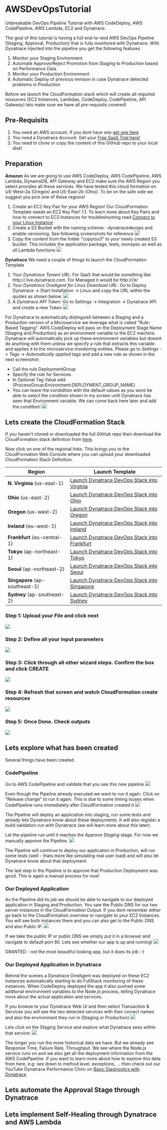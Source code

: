 # AWSDevOpsTutorial
Unbreakable DevOps Pipeline Tutorial with AWS CodeDeploy, AWS CodePipeline, AWS Lambda, EC2 and Dynatrace.

The goal of this tutorial is having a full end-to-end AWS DevOps Pipeline (Staging, Approval, Production) that is fully monitored with Dynatrace. With Dynatrace injected into the pipeline you get the following features
1. Monitor your Staging Environment
2. Automate Approve/Reject Promotion from Staging to Production based on Performance Data
3. Monitor your Production Environment
4. Automatic Deploy of previous revision in case Dynatrace detected problems in Production

Before we launch the CloudFormation stack which will create all required resources (EC2 Instances, Lambdas, CodeDeploy, CodePipeline, API Gateway) lets make sure we have all pre-requisits covered!

## Pre-Requisits
1. You need an AWS account. If you dont have one [get one here](https://aws.amazon.com/)
2. You need a Dynatrace Account. Get your [Free SaaS Trial here!](http://bit.ly/dtsaastrial)
3. You need to clone or copy the content of this GitHub repo to your local disk!

## Preparation
**Amazon**
As we are going to use AWS CodeDeploy, AWS CodePipeline, AWS Lambda, DynamoDB, API Gateway and EC2 make sure the AWS Region you select provides all these services. We have tested this cloud formation on US-West-2a (Oregon) and US-East-2b (Ohio). To be on the safe side we suggest you pick one of these regions!

1. Create an EC2 Key Pair for your AWS Region! Our CloudFormation Template needs an EC2 Key Pair!
1.1. To learn more about Key Pairs and how to connect to EC2 Instances for troubleshooting read [Connect to your Linux Instance](https://docs.aws.amazon.com/AWSEC2/latest/UserGuide/AccessingInstances.html)
2. Create a S3 Bucket with the naming scheme: <yourname>-dynatracedevops and enable versioning. See following screenshots for reference
![](./images/preparation_creates3bucket.png)
3. Copy the content from the folder "copytos3" to your newly created S3 bucket. This includes the application package, tests, monspec as well as all Lambda functions
![](./images/preparation_copytos3.png)

**Dynatrace**
We need a couple of things to launch the CloudFormation Template
1. Your *Dynatrace Tenant URL*: For SaaS that would be something like http://<yourtenant>.live.dynatrace.com. For Managed it would be http://<yourserver>/e/<your-env-id>
2. Your *Dynatrace OneAgent for Linux Download URL*: Go to Deploy Dynatrace -> Start Installation -> Linux and copy the URL within the quotes as shown below:
![](./images/preparation_dynatraceoneagenturl.png)
3. A *Dynatrace API Token*: Go to Settings -> Integration -> Dynatrace API and create a new Token
![](./images/preparation_dynatraceapitoken.png)

For Dynatrace to automatically distinguish between a Staging and a Production version of a Microservice we leverage what is called "Rule-Based Tagging". AWS CodeDeploy will pass on the Deployment Stage Name (Staging and Production) as an environment variable to the EC2 machine. Dynatrace will automatically pick up these environment variables but doesnt do anything with them unless we specify a rule that extracts this variable and applies it to the microservice monitoring entities. 
Please go to *Settings -> Tags -> Automatically applied tags* and add a new rule as shown in the next screenshot:
- Call the rule DeploymentGroup
- Specify the rule for Services
- In Optional Tag Value add: {ProcessGroup:Environment:DEPLOYMENT_GROUP_NAME}
- You can leave the condidtion with the default values as you wont be able to select the condition shown in my screen until Dynatrace has seen that Environment variable. We can come back here later and add the condition!
![](./images/preparation_dynatrace_servicetagging.png)


## Lets create the CloudFormation Stack
If you haven't cloned or downloaded the full GitHub repo then download the CloudFormation stack definition from [here](./AWSDevOpsTutorialCloudFormationStack.json).

Now click on one of the regional links. This brings you to the CloudFormation Web Console where you can upload your downloaded CloudFormation Stack Definition.

Region | Launch Template
------------ | -------------
**N. Virginia** (us-east-1) | <a href="https://console.aws.amazon.com/cloudformation/home?region=us-east-1#/stacks/new?stackName=dynatracedevopsstack" target="_blank">Launch Dynatrace DevOps Stack into Virginia</a>
**Ohio** (us-east-2) | <a href="https://console.aws.amazon.com/cloudformation/home?region=us-east-2#/stacks/new?stackName=dynatracedevopsstack" target="blank">Launch Dynatrace DevOps Stack into Ohio</a>
**Oregon** (us-west-2) | <a href="https://console.aws.amazon.com/cloudformation/home?region=us-west-2#/stacks/new?stackName=dynatracedevopsstack" target="blank">Launch Dynatrace DevOps Stack into Oregon</a>
**Ireland** (eu-west-1) | <a href="https://console.aws.amazon.com/cloudformation/home?region=eu-west-1#/stacks/new?stackName=dynatracedevopsstack" target="blank">Launch Dynatrace DevOps Stack into Ireland</a>
**Frankfurt** (eu-central-1) | <a href="https://console.aws.amazon.com/cloudformation/home?region=us-central-1#/stacks/new?stackName=dynatracedevopsstack" target="blank">Launch Dynatrace DevOps Stack into Frankfurt</a>
**Tokyo** (ap-northeast-1) | <a href="https://console.aws.amazon.com/cloudformation/home?region=ap-northeast-1#/stacks/new?stackName=dynatracedevopsstack" target="blank">Launch Dynatrace DevOps Stack into Tokyo</a>
**Seoul** (ap-northeast-2) | <a href="https://console.aws.amazon.com/cloudformation/home?region=ap-northeast-2#/stacks/new?stackName=dynatracedevopsstack" target="blank">Launch Dynatrace DevOps Stack into Seoul</a>
**Singapore** (ap-southeast-1) | <a href="https://console.aws.amazon.com/cloudformation/home?region=ap-southeast-1#/stacks/new?stackName=dynatracedevopsstack" target="blank">Launch Dynatrace DevOps Stack into Singapore</a>
**Sydney** (ap-southeast-2) | <a href="https://console.aws.amazon.com/cloudformation/home?region=ap-southeast-2#/stacks/new?stackName=dynatracedevopsstack" target="blank">Launch Dynatrace DevOps Stack into Sydney</a>

### Step 1: Upload your File and click next
![](./images/createstack_step1.png)

### Step 2: Define all your input parameters
![](./images/createstack_step2.png)

### Step 3: Click through all other wizard steps. Confirm the box and click CREATE
![](./images/createstack_step3.png)

### Step 4: Refresh that screen and watch CloudFormation create resources
![](./images/createstack_step4.png)

### Step 5: Once Done. Check outputs
![](./images/createstack_step5.png)

## Lets explore what has been created
Several things have been created.

### CodePipeline

Go to AWS CodePipeline and validate that you see this new pipeline
![](./images/createstack_codepipeline1.png)

Even though the Pipeline already executed we want to run it again. Click on "Release change" to run it again. This is due to some timing isuses when CodePipeline runs immediately after CloudFormation created it
![](./images/createstack_codepipeline2.png)

The Pipeline will deploy an application into staging, run some tests and already lets Dynatrace know about these deployments. It will also register a build validation run with Dynatrace (we will learn more about this later).

Let the pipeline run until it reaches the *Approve Staging* stage. For now we manually approve the Pipeline.
![](./images/createstack_codepipeline3.png)

The Pipeline will continue to deploy our application in Production, will run some tests (well - thats more like simulating real user load) and will also let Dynatrace know about that deployment.

The last step in the Pipeline is to approve that Production Deployment was good. This is again a manual process for now!

### Our Deployed Application

As the Pipeline did its job we should be able to navigate to our deployed application in Staging and Production. You saw the Public DNS for our two server instances in the CloudFormation Output. If you dont remember either go back to the CloudFormation overview or navigate to your EC2 Instances. You will see both instances there and you can also get to the Public DNS and also Public IP.
![](./images/createstack_ec2check1.png)

If we take the public IP or public DNS we simply put it in a browser and navigate to default port 80. Lets see whether our app is up and running!
![](./images/createstack_appcheck1.png)

GRANTED - not the most beautiful looking app, but it does its job :-)

### Our Deployed Application in Dynatrace

Behind the scenes a Dynatrace OneAgent was deployed on these EC2 Instances automatically starting to do FullStack monitoring of these instances. 
When CodeDeploy deployed the app it also pushed some additonal environment variables to the Node.js process, telling Dynatrace more about the actual application and services.

If you browse to your Dynatrace Web UI and then select Transaction & Services you will see the two detected services with their correct names and also the environment they run in (Staging or Production)
![](./images/createstack_dynatrace1.png)

Lets click on the Staging Service and explore what Dynatrace sees within that service:
![](./images/createstack_dynatrace2.png)

The longer you run the more historical data we have. But we already see Response Time, Failure Rate, Throughput. We see where the Node.js service runs on and we also get all the deployment information from the AWS CodePipeline. If you want to learn more about how to explore this data from here, e.g: see down to method level, exceptions, ... then check out our YouTube Dynatrace Performance Clinic on [Basic Diagnositcs with Dynatrace](https://www.youtube.com/watch?v=OEGk4JN9wDg&list=PLqt2rd0eew1YFx9m8dBFSiGYSBcDuWG38&index=2&t=810s)

## Lets automate the Approval Stage through Dynatrace

## Lets implement Self-Healing through Dynatrace and AWS Lambda
